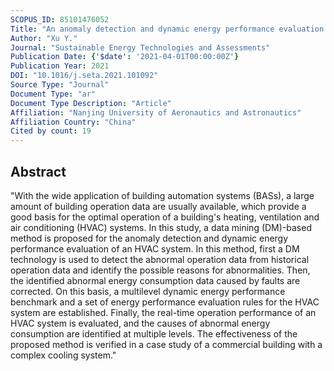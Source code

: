 ```yaml
---
SCOPUS_ID: 85101476052
Title: "An anomaly detection and dynamic energy performance evaluation method for HVAC systems based on data mining"
Author: "Xu Y."
Journal: "Sustainable Energy Technologies and Assessments"
Publication Date: {'$date': '2021-04-01T00:00:00Z'}
Publication Year: 2021
DOI: "10.1016/j.seta.2021.101092"
Source Type: "Journal"
Document Type: "ar"
Document Type Description: "Article"
Affiliation: "Nanjing University of Aeronautics and Astronautics"
Affiliation Country: "China"
Cited by count: 19
---
```


## Abstract
"With the wide application of building automation systems (BASs), a large amount of building operation data are usually available, which provide a good basis for the optimal operation of a building's heating, ventilation and air conditioning (HVAC) systems. In this study, a data mining (DM)-based method is proposed for the anomaly detection and dynamic energy performance evaluation of an HVAC system. In this method, first a DM technology is used to detect the abnormal operation data from historical operation data and identify the possible reasons for abnormalities. Then, the identified abnormal energy consumption data caused by faults are corrected. On this basis, a multilevel dynamic energy performance benchmark and a set of energy performance evaluation rules for the HVAC system are established. Finally, the real-time operation performance of an HVAC system is evaluated, and the causes of abnormal energy consumption are identified at multiple levels. The effectiveness of the proposed method is verified in a case study of a commercial building with a complex cooling system."
